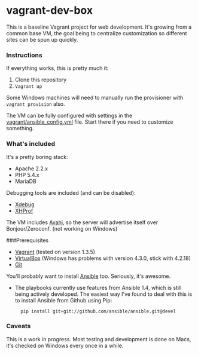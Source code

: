 vagrant-dev-box
===============

This is a baseline Vagrant project for web development. It's growing from a common base VM, the goal being to centralize customization so different sites can be spun up quickly.

### Instructions

If everything works, this is pretty much it:

1. Clone this repository
2. `Vagrant up`

Some Windows machines will need to manually run the provisioner with `vagrant provision` also. 

The VM can be fully configured with settings in the [vagrant/ansible_config.yml][ansible_config] file. Start there if you need to customize something. 

### What's included

It's a pretty boring stack:

* Apache 2.2.x
* PHP 5.4.x
* MariaDB

Debugging tools are included (and can be disabled):

* [Xdebug][]
* [XHProf][]

The VM includes [Avahi][], so the server will advertise itself over Bonjour/Zeroconf. (not working on Windows)


###Prerequisites

* [Vagrant][] (tested on version 1.3.5)
* [VirtualBox][] (Windows has problems with version 4.3.0, stick with 4.2.18)
* [Git][]

You'll probably want to install [Ansible][] too. Seriously, it's awesome.

* The playbooks currently use features from Ansible 1.4, which is still being actively developed. The easiest way I've found to deal with this is to install Ansible from Github using Pip:  

        pip install git+git://github.com/ansible/ansible.git@devel 

### Caveats

This is a work in progress. Most testing and development is done on Macs, it's checked on Windows every once in a while.

[git]: http://git-scm.com
[ansible]: http://www.ansibleworks.com/
[vagrant]: http://www.vagrantup.com/
[virtualbox]: https://www.virtualbox.org/
[ansible_config]: https://github.com/joemaller/vagrant-dev-box/blob/master/vagrant/ansible_config.yml

[avahi]: http://en.wikipedia.org/wiki/Avahi_%28software%29
[xhprof]: https://github.com/facebook/xhprof
[xdebug]: http://xdebug.org/
